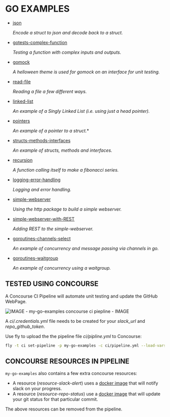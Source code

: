 
# GO EXAMPLES

* [json](https://github.com/JeffDeCola/my-go-examples/tree/master/json)

   _Encode a struct to json and decode back to a struct._

* [gotests-complex-function](https://github.com/JeffDeCola/my-go-examples/tree/master/gotests-complex-function)

   _Testing a function with complex inputs and outputs._

* [gomock](https://github.com/JeffDeCola/my-go-examples/tree/master/gomock)

   _A helloween theme is used for gomock on an interface for unit testing._

* [read-file](https://github.com/JeffDeCola/my-go-examples/tree/master/read-file)

   _Reading a file a few different ways._

* [linked-list](https://github.com/JeffDeCola/my-go-examples/tree/master/linked-list)

   _An example of a Singly Linked List (i.e. using just a head pointer)._

* [pointers](https://github.com/JeffDeCola/my-go-examples/tree/master/pointers)

   _An example of a pointer to a struct._*

* [structs-methods-interfaces](https://github.com/JeffDeCola/my-go-examples/tree/master/structs-methods-interfaces)

   _An example of structs, methods and interfaces._

* [recursion](https://github.com/JeffDeCola/my-go-examples/tree/master/recursion)

   _A function calling itself to make a fibonacci series._

* [logging-error-handling](https://github.com/JeffDeCola/my-go-examples/tree/master/logging-error-handling)

   _Logging and error handling._

* [simple-webserver](https://github.com/JeffDeCola/my-go-examples/tree/master/simple-webserver)

   _Using the http package to build a simple webserver._

* [simple-webserver-with-REST](https://github.com/JeffDeCola/my-go-examples/tree/master/simple-webserver-with-REST)

   _Adding REST to the simple-webserver._

* [goroutines-channels-select](https://github.com/JeffDeCola/my-go-examples/tree/master/goroutines-channels-select)

   _An example of concurrency and message passing via channels in go._

* [goroutines-waitgroup](https://github.com/JeffDeCola/my-go-examples/tree/master/goroutines-waitgroup)

   _An example of concurrency using a waitgroup._

## TESTED USING CONCOURSE

A Concourse CI Pipeline will automate unit testing and update the GitHub WebPage.

![IMAGE - my-go-examples concourse ci piepline - IMAGE](pics/my-go-examples-pipeline.jpg)

A _ci/.credentials.yml_ file needs to be created for your _slack_url_ and _repo_github_token_.

Use fly to upload the the pipeline file _ci/pipline.yml_ to Concourse:

```bash
fly -t ci set-pipeline -p my-go-examples -c ci/pipeline.yml --load-vars-from ci/.credentials.yml
```

## CONCOURSE RESOURCES IN PIPELINE

`my-go-examples` also contains a few extra concourse resources:

* A resource (_resource-slack-alert_) uses a [docker image](https://hub.docker.com/r/cfcommunity/slack-notification-resource)
  that will notify slack on your progress.
* A resource (_resource-repo-status_) use a [docker image](https://hub.docker.com/r/dpb587/github-status-resource)
  that will update your git status for that particular commit.

The above resources can be removed from the pipeline.
